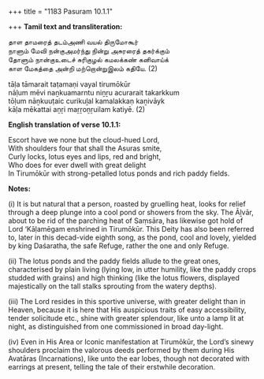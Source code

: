 +++
title = "1183 Pasuram 10.1.1"

+++
**Tamil text and transliteration:**

தாள தாமரைத் தடம்அணி வயல் திருமோகூர்  
நாளும் மேவி நன்குஅமர்ந்து நின்று அசுரரைத் தகர்க்கும்  
தோளும் நான்குஉடைச் சுரிகுழல் கமலக்கண் கனிவாய்க்  
காள மேகத்தை அன்றி மற்றொன்றுஇலம் கதியே. (2)

tāḷa tāmarait taṭamaṇi vayal tirumōkūr  
nāḷum mēvi naṉkuamarntu niṉṟu acurarait takarkkum  
tōḷum nāṉkuuṭaic curikuḻal kamalakkaṇ kaṉivāyk  
kāḷa mēkattai aṉṟi maṟṟoṉṟuilam katiyē. (2)

**English translation of verse 10.1.1:**

Escort have we none but the cloud-hued Lord,  
With shoulders four that shall the Asuras smite,  
Curly locks, lotus eyes and lips, red and bright,  
Who does for ever dwell with great delight  
In Tirumōkūr with strong-petalled lotus ponds and rich paddy fields.

**Notes:**

\(i\) It is but natural that a person, roasted by gruelling heat, looks for relief through a deep plunge into a cool pond or showers from the sky. The Āḻvār, about to be rid of the parching heat of Saṃsāra, has likewise got hold of Lord ‘Kāḷamēgam enshrined in Tirumōkūr. This Deity has also been referred to, later in this decad-vide eighth song, as the pond, cool and lovely, yielded by king Daśaratha, the safe Refuge, rather the one and only Refuge.

\(ii\) The lotus ponds and the paddy fields allude to the great ones, characterised by plain living (lying low, in utter humility, like the paddy crops studded with grains) and high thinking (like the lotus flowers, displayed majestically on the tall stalks sprouting from the watery depths).

\(iii\) The Lord resides in this sportive universe, with greater delight than in Heaven, because it is here that His auspicious traits of easy accessibility, tender solicitude etc., shine with greater splendour, like unto a lamp lit at night, as distinguished from one commissioned in broad day-light.

\(iv\) Even in His Area or Iconic manifestation at Tirumōkūr, the Lord’s sinewy shoulders proclaim the valorous deeds performed by them during His Avatāras (Incarnations), like unto the ear lobes, though not decorated with earrings at present, telling the tale of their erstwhile decoration.


